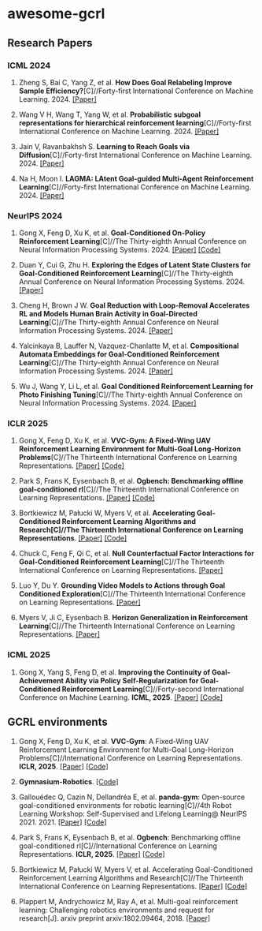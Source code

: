 # awesome-gcrl

## Research Papers

### ICML 2024

1. Zheng S, Bai C, Yang Z, et al. **How Does Goal Relabeling Improve Sample Efficiency?**[C]//Forty-first International Conference on Machine Learning. 2024. [[Paper]](https://openreview.net/forum?id=99UFZV2VpU)

2. Wang V H, Wang T, Yang W, et al. **Probabilistic subgoal representations for hierarchical reinforcement learning**[C]//Forty-first International Conference on Machine Learning. 2024. [[Paper]](https://openreview.net/forum?id=b6AwZauZPV)

3. Jain V, Ravanbakhsh S. **Learning to Reach Goals via Diffusion**[C]//Forty-first International Conference on Machine Learning. 2024. [[Paper]](https://openreview.net/forum?id=9jMoHuqjfg)

4. Na H, Moon I. **LAGMA: LAtent Goal-guided Multi-Agent Reinforcement Learning**[C]//Forty-first International Conference on Machine Learning. 2024. [[Paper]](https://openreview.net/forum?id=gtYdvSGMYV)

### NeurIPS 2024

1. Gong X, Feng D, Xu K, et al. **Goal-Conditioned On-Policy Reinforcement Learning**[C]//The Thirty-eighth Annual Conference on Neural Information Processing Systems. 2024. [[Paper]](https://openreview.net/forum?id=KP7EUORJYI) [[Code]](https://github.com/GongXudong/GCPO)

2. Duan Y, Cui G, Zhu H. **Exploring the Edges of Latent State Clusters for Goal-Conditioned Reinforcement Learning**[C]//The Thirty-eighth Annual Conference on Neural Information Processing Systems. 2024. [[Paper]](https://openreview.net/forum?id=9hKN99RNdR)

3. Cheng H, Brown J W. **Goal Reduction with Loop-Removal Accelerates RL and Models Human Brain Activity in Goal-Directed Learning**[C]//The Thirty-eighth Annual Conference on Neural Information Processing Systems. 2024. [[Paper]](https://openreview.net/forum?id=Y0EfJJeb4V)

4. Yalcinkaya B, Lauffer N, Vazquez-Chanlatte M, et al. **Compositional Automata Embeddings for Goal-Conditioned Reinforcement Learning**[C]//The Thirty-eighth Annual Conference on Neural Information Processing Systems. 2024. [[Paper]](https://openreview.net/forum?id=6KDZHgrDhG)

5. Wu J, Wang Y, Li L, et al. **Goal Conditioned Reinforcement Learning for Photo Finishing Tuning**[C]//The Thirty-eighth Annual Conference on Neural Information Processing Systems. 2024. [[Paper]](https://openreview.net/forum?id=4kVHI2uXRE)

### ICLR 2025

1. Gong X, Feng D, Xu K, et al. **VVC-Gym: A Fixed-Wing UAV Reinforcement Learning Environment for Multi-Goal Long-Horizon Problems**[C]//The Thirteenth International Conference on Learning Representations. [[Paper]](https://openreview.net/pdf?id=5xSRg3eYZz) [[Code]](https://github.com/GongXudong/fly-craft)

2. Park S, Frans K, Eysenbach B, et al. **Ogbench: Benchmarking offline goal-conditioned rl**[C]//The Thirteenth International Conference on Learning Representations. [[Paper]](https://openreview.net/forum?id=M992mjgKzI) [[Code]](https://github.com/seohongpark/ogbench)

3. Bortkiewicz M, Pałucki W, Myers V, et al. **Accelerating Goal-Conditioned Reinforcement Learning Algorithms and Research[C]//The Thirteenth International Conference on Learning Representations**. [[Paper]](https://openreview.net/forum?id=4gaySj8kvX) [[Code]](https://github.com/MichalBortkiewicz/JaxGCRL)

4. Chuck C, Feng F, Qi C, et al. **Null Counterfactual Factor Interactions for Goal-Conditioned Reinforcement Learning**[C]//The Thirteenth International Conference on Learning Representations. [[Paper]](https://openreview.net/forum?id=2uPZ4aX1VV)

5. Luo Y, Du Y. **Grounding Video Models to Actions through Goal Conditioned Exploration**[C]//The Thirteenth International Conference on Learning Representations. [[Paper]](https://openreview.net/forum?id=G6dMvRuhFr)

6. Myers V, Ji C, Eysenbach B. **Horizon Generalization in Reinforcement Learning**[C]//The Thirteenth International Conference on Learning Representations. [[Paper]](https://openreview.net/forum?id=BH8Nrt2dPf)

### ICML 2025

1. Gong X, Yang S, Feng D, et al. **Improving the Continuity of Goal-Achievement Ability via Policy Self-Regularization for Goal-Conditioned Reinforcement Learning**[C]//Forty-second International Conference on Machine Learning. **ICML, 2025**. [[Paper]]() [[Code]](https://github.com/GongXudong/fly-craft-examples)

## GCRL environments

1. Gong X, Feng D, Xu K, et al. **VVC-Gym**: A Fixed-Wing UAV Reinforcement Learning Environment for Multi-Goal Long-Horizon Problems[C]//International Conference on Learning Representations. **ICLR, 2025**. [[Paper]](https://openreview.net/pdf?id=5xSRg3eYZz) [[Code]](https://github.com/GongXudong/fly-craft)

2. **Gymnasium-Robotics**. [[Code]](https://github.com/Farama-Foundation/Gymnasium-Robotics)

3. Gallouédec Q, Cazin N, Dellandréa E, et al. **panda-gym**: Open-source goal-conditioned environments for robotic learning[C]//4th Robot Learning Workshop: Self-Supervised and Lifelong Learning@ NeurIPS 2021. 2021. [[Paper]](https://arxiv.org/pdf/2106.13687) [[Code]](https://github.com/qgallouedec/panda-gym)

4. Park S, Frans K, Eysenbach B, et al. **Ogbench**: Benchmarking offline goal-conditioned rl[C]//International Conference on Learning Representations. **ICLR, 2025**. [[Paper]](https://openreview.net/forum?id=M992mjgKzI) [[Code]](https://github.com/seohongpark/ogbench)

5. Bortkiewicz M, Pałucki W, Myers V, et al. Accelerating Goal-Conditioned Reinforcement Learning Algorithms and Research[C]//The Thirteenth International Conference on Learning Representations. [[Paper]](https://openreview.net/forum?id=4gaySj8kvX) [[Code]](https://github.com/MichalBortkiewicz/JaxGCRL)

6. Plappert M, Andrychowicz M, Ray A, et al. Multi-goal reinforcement learning: Challenging robotics environments and request for research[J]. arxiv preprint arxiv:1802.09464, 2018. [[Paper]](https://arxiv.org/abs/1802.09464)
